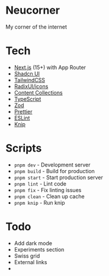 # Neucorner

My corner of the internet

# Tech

- [Next.js](https://nextjs.org/) (15+) with App Router
- [Shadcn UI](https://ui.shadcn.com/)
- [TailwindCSS](https://tailwindcss.com/)
- [RadixUI/icons](https://radix-ui.com/icons)
- [Content Collections](https://content-collections.dev/)
- [TypeScript](https://www.typescriptlang.org/)
- [Zod](https://zod.dev/)
- [Prettier](https://prettier.io/)
- [ESLint](https://eslint.org/)
- [Knip](https://knip.dev/)

# Scripts

- `pnpm dev` - Development server
- `pnpm build` - Build for production
- `pnpm start` - Start production server
- `pnpm lint` - Lint code
- `pnpm fix` - Fix linting issues
- `pnpm clean` - Clean up cache
- `pnpm knip` - Run knip

# Todo

- Add dark mode
- Experiments section
- Swiss grid
- External links
-
